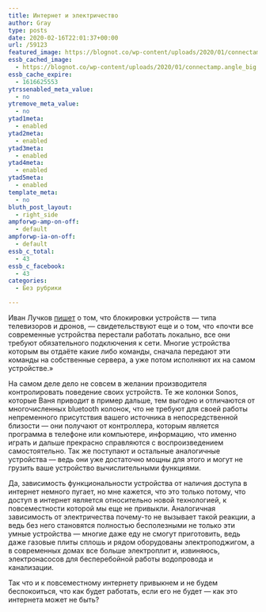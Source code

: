```yaml
---
title: Интернет и электричество
author: Gray
type: posts
date: 2020-02-16T22:01:37+00:00
url: /59123
featured_image: https://blognot.co/wp-content/uploads/2020/01/connectamp.angle_big.jpg
essb_cached_image:
  - https://blognot.co/wp-content/uploads/2020/01/connectamp.angle_big.jpg
essb_cache_expire:
  - 1616625553
ytrssenabled_meta_value:
  - no
ytremove_meta_value:
  - no
ytad1meta:
  - enabled
ytad2meta:
  - enabled
ytad3meta:
  - enabled
ytad4meta:
  - enabled
ytad5meta:
  - enabled
template_meta:
  - no
bluth_post_layout:
  - right_side
ampforwp-amp-on-off:
  - default
ampforwp-ia-on-off:
  - default
essb_c_total:
  - 43
essb_c_facebook:
  - 43
categories:
  - Без рубрики

---
```








Иван Лучков [пишет][1] о том, что блокировки устройств — типа телевизоров и дронов, — свидетельствуют еще и о том, что «почти все современные устройства перестали работать локально, все они требуют обязательного подключения к сети. Многие устройства которым вы отдаёте какие либо команды, сначала передают эти команды на собственные сервера, а уже потом исполняют их на самом устройстве.»

На самом деле дело не совсем в желании производителя контролировать поведение своих устройств. Те же колонки Sonos, которые Ваня приводит в пример дальше, тем выгодно и отличаются от многочисленных bluetooth колонок, что не требуют для своей работы непременного присутствия вашего источника в непосредственной близости — они получают от контроллера, которым является программа в телефоне или компьютере, информацию, что именно играть и дальше прекрасно справляются с воспроизведением самостоятельно. Так же поступают и остальные аналогичные устройства — ведь они уже достаточно мощны для этого и могут не грузить ваше устройство вычислительными функциями.

Да, зависимость функциональности устройства от наличия доступа в интернет немного пугает, но мне кажется, что это только потому, что доступ в интернет является относительно новой технологией, к повсеместности которой мы еще не привыкли. Аналогичная зависимость от электричества почему-то не вызывает такой реакции, а ведь без него становятся полностью бесполезными не только эти умные устройства — многие даже еду не смогут приготовить, ведь даже газовые плиты сплошь и рядом оборудованы электроподжигом, а в современных домах все больше электроплит и, извиняюсь, электронасосов для бесперебойной работы водопровода и канализации.&nbsp;

Так что и к повсеместному интернету привыкнем и не будем беспокоиться, что как будет работать, если его не будет — как это интернета может не быть?

 [1]: https://t.me/LuchkovCh/2570